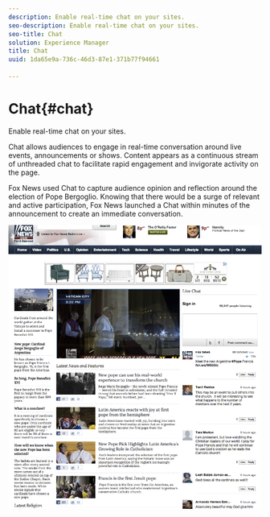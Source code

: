 ```yaml
---
description: Enable real-time chat on your sites.
seo-description: Enable real-time chat on your sites.
seo-title: Chat
solution: Experience Manager
title: Chat
uuid: 1da65e9a-736c-46d3-87e1-371b77f94661

---
```


# Chat{#chat}

Enable real-time chat on your sites.

Chat allows audiences to engage in real-time conversation around live events, announcements or shows. Content appears as a continuous stream of unthreaded chat to facilitate rapid engagement and invigorate activity on the page.

Fox News used Chat to capture audience opinion and reflection around the election of Pope Bergoglio. Knowing that there would be a surge of relevant and active participation, Fox News launched a Chat within minutes of the announcement to create an immediate conversation.

![](assets/chat_example.png)

